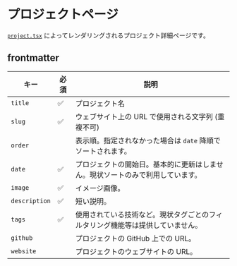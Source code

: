 # プロジェクトページ

[`project.tsx`](/src/templates/project.tsx) によってレンダリングされるプロジェクト詳細ページです。

## frontmatter

| キー          | 必須 | 説明                                                                           |
| ------------- | ---- | ------------------------------------------------------------------------------ |
| `title`       | ✅   | プロジェクト名                                                                 |
| `slug`        | ✅   | ウェブサイト上の URL で使用される文字列 (重複不可)                             |
| `order`       |      | 表示順。指定されなかった場合は `date` 降順でソートされます。                   |
| `date`        | ✅   | プロジェクトの開始日。基本的に更新はしません。現状ソートのみで利用しています。 |
| `image`       | ✅   | イメージ画像。                                                                 |
| `description` | ✅   | 短い説明。                                                                     |
| `tags`        | ✅   | 使用されている技術など。現状タグごとのフィルタリング機能等は提供していません。 |
| `github`      |      | プロジェクトの GitHub 上での URL。                                             |
| `website`     |      | プロジェクトのウェブサイトの URL。                                             |
